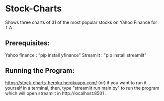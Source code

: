# Stock-Charts
Shows three charts of 31 of the most popular stocks on Yahoo Finance for T.A.

## Prerequisites:
  Yahoo finance : "pip install yfinance"
  Streamlit : "pip install streamlit"
 
## Running the Program:
  https://stock-charts-heroku.herokuapp.com/
  (or)
 if you want to run it yourself in a terminal, then, type "streamlit run main.py" to run the program which will open streamlit in http://localhost:8501 .
